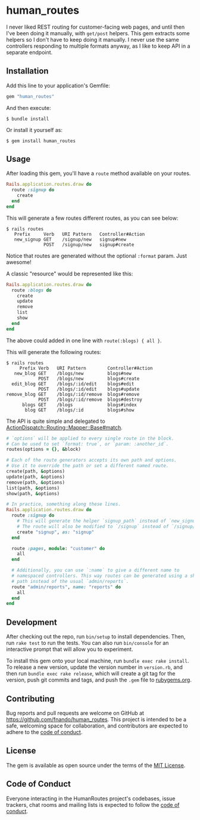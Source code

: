 # human_routes

I never liked REST routing for customer-facing web pages, and until then I've
been doing it manually, with `get/post` helpers. This gem extracts some helpers
so I don't have to keep doing it manually. I never use the same controllers
responding to multiple formats anyway, as I like to keep API in a separate
endpoint.

## Installation

Add this line to your application's Gemfile:

```ruby
gem "human_routes"
```

And then execute:

    $ bundle install

Or install it yourself as:

    $ gem install human_routes

## Usage

After loading this gem, you'll have a `route` method available on your routes.

```ruby
Rails.application.routes.draw do
  route :signup do
    create
  end
end
```

This will generate a few routes different routes, as you can see below:

```
$ rails routes
   Prefix     Verb   URI Pattern   Controller#Action
   new_signup GET    /signup/new   signup#new
              POST   /signup/new   signup#create
```

Notice that routes are generated without the optional `:format` param. Just
awesome!

A classic "resource" would be represented like this:

```ruby
Rails.application.routes.draw do
  route :blogs do
    create
    update
    remove
    list
    show
  end
end
```

The above could added in one line with `route(:blogs) { all }`.

This will generate the following routes:

```
$ rails routes
     Prefix Verb   URI Pattern        Controller#Action
   new_blog GET    /blogs/new         blogs#new
            POST   /blogs/new         blogs#create
  edit_blog GET    /blogs/:id/edit    blogs#edit
            POST   /blogs/:id/edit    blogs#update
remove_blog GET    /blogs/:id/remove  blogs#remove
            POST   /blogs/:id/remove  blogs#destroy
      blogs GET    /blogs             blogs#index
       blog GET    /blogs/:id         blogs#show
```

The API is quite simple and delegated to
[ActionDispatch::Routing::Mapper::Base#match](https://api.rubyonrails.org/classes/ActionDispatch/Routing/Mapper/Base.html#method-i-match).

```ruby
# `options` will be applied to every single route in the block.
# Can be used to set `format: true`, or `param: :another_id`.
routes(options = {}, &block)

# Each of the route generators accepts its own path and options.
# Use it to override the path or set a different named route.
create(path, &options)
update(path, &options)
remove(path, &options)
list(path, &options)
show(path, &options)

# In practice, something along these lines.
Rails.application.routes.draw do
  route :signup do
    # This will generate the helper `signup_path` instead of `new_signup_path`.
    # The route will also be modified to `/signup` instead of `/signup/new`.
    create "signup", as: "signup"
  end

  route :pages, module: "customer" do
    all
  end

  # Additionally, you can use `:name` to give a different name to
  # namespaced controllers. This way routes can be generated using a shallow
  # path instead of the usual `admin/reports`.
  route "admin/reports", name: "reports" do
    all
  end
end
```

## Development

After checking out the repo, run `bin/setup` to install dependencies. Then, run
`rake test` to run the tests. You can also run `bin/console` for an interactive
prompt that will allow you to experiment.

To install this gem onto your local machine, run `bundle exec rake install`. To
release a new version, update the version number in `version.rb`, and then run
`bundle exec rake release`, which will create a git tag for the version, push
git commits and tags, and push the `.gem` file to
[rubygems.org](https://rubygems.org).

## Contributing

Bug reports and pull requests are welcome on GitHub at
https://github.com/fnando/human_routes. This project is intended to be a safe,
welcoming space for collaboration, and contributors are expected to adhere to
the
[code of conduct](https://github.com/fnando/human_routes/blob/master/CODE_OF_CONDUCT.md).

## License

The gem is available as open source under the terms of the
[MIT License](https://opensource.org/licenses/MIT).

## Code of Conduct

Everyone interacting in the HumanRoutes project's codebases, issue trackers,
chat rooms and mailing lists is expected to follow the
[code of conduct](https://github.com/fnando/human_routes/blob/master/CODE_OF_CONDUCT.md).
